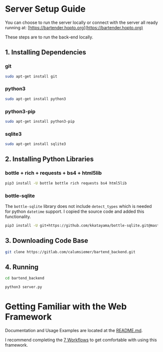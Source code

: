 # Server Setup Guide

You can choose to run the server locally or connect with the server all ready running at:
[https://bartender.hopto.org](https://bartender.hopto.org)

These steps are to run the back-end locally.

## 1. Installing Dependencies

### git
```bash
sudo apt-get install git
```

### python3
```bash
sudo apt-get install python3
```

### python3-pip
```bash
sudo apt-get install python3-pip
```

### sqlite3
```bash
sudo apt-get install sqlite3
```

## 2. Installing Python Libraries

### bottle + rich + requests + bs4 + html5lib
```bash
pip3 install -U bottle bottle rich requests bs4 html5lib
```

### bottle-sqlite
The `bottle-sqlite` library does not include `detect_types` which is needed for python `datetime` support.
I copied the source code and added this functionality.

```bash
pip3 install -U git+https://github.com/kkatayama/bottle-sqlite.git@master
```

## 3. Downloading Code Base

```bash
git clone https://gitlab.com/calumsiemer/bartend_backend.git
```

## 4. Running

```bash
cd bartend_backend

python3 server.py
```

# Getting Familiar with the Web Framework

Documentation and Usage Examples are located at the [README.md](README.md).

I recommend completing the [7 Workflows](README.md#getting-started) to get comfortable with using this framework.

